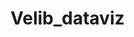 # Velib_dataviz

<!---

python -m venv env

source env/bin/activate

AIRFLOW_VERSION=2.10.3

# Extract the version of Python you have installed. If you're currently using a Python version that is not supported by Airflow, you may want to set this manually.
# See above for supported versions.
PYTHON_VERSION="$(python -c 'import sys; print(f"{sys.version_info.major}.{sys.version_info.minor}")')"

CONSTRAINT_URL="https://raw.githubusercontent.com/apache/airflow/constraints-${AIRFLOW_VERSION}/constraints-${PYTHON_VERSION}.txt"
# For example this would install 2.10.3 with python 3.8: https://raw.githubusercontent.com/apache/airflow/constraints-2.10.3/constraints-3.8.txt

pip install "apache-airflow==${AIRFLOW_VERSION}" --constraint "${CONSTRAINT_URL}"



# airflow standalone


airflow users create \
    --username cheongloic \
    --firstname loic \
    --lastname cheong\
    --role Admin \
    --email cheongloic@gmail.com

airflow webserver
airflow scheduler


systemctl --user start docker-desktop




airflow docker credentials: 
- user : airflow
- password : airflow


loic-cheong@loic-cheong-VirtualBox:~$ docker ps
Cannot connect to the Docker daemon at unix:///home/loic-cheong/.docker/desktop/docker.sock. Is the docker daemon running?


install airflow avec docker : https://airflow.apache.org/docs/apache-airflow/stable/howto/docker-compose/index.html


-->